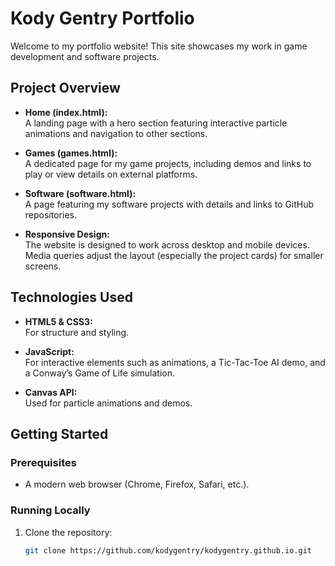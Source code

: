 # Kody Gentry Portfolio

Welcome to my portfolio website! This site showcases my work in game development and software projects.

## Project Overview

- **Home (index.html):**  
  A landing page with a hero section featuring interactive particle animations and navigation to other sections.

- **Games (games.html):**  
  A dedicated page for my game projects, including demos and links to play or view details on external platforms.

- **Software (software.html):**  
  A page featuring my software projects with details and links to GitHub repositories.

- **Responsive Design:**  
  The website is designed to work across desktop and mobile devices. Media queries adjust the layout (especially the project cards) for smaller screens.

## Technologies Used

- **HTML5 & CSS3:**  
  For structure and styling.
  
- **JavaScript:**  
  For interactive elements such as animations, a Tic-Tac-Toe AI demo, and a Conway’s Game of Life simulation.

- **Canvas API:**  
  Used for particle animations and demos.

## Getting Started

### Prerequisites
- A modern web browser (Chrome, Firefox, Safari, etc.).

### Running Locally

1. Clone the repository:
   ```bash
   git clone https://github.com/kodygentry/kodygentry.github.io.git
